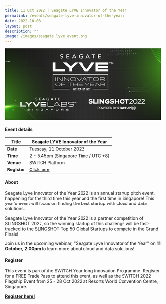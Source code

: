 ```yaml
---
title: 11 Oct 2022 | Seagate LYVE Innovator of the Year
permalink: /events/seagate-lyve-innovator-of-the-year/
date: 2022-10-03
layout: post
description: ""
image: /images/seagate lyve_event.png
---
```

![Seagate LYVE Innovator of the Year 2022](/images/seagate%20lyve_event.png)

#### Event details


| **Title** | Seagate LYVE Innovator of the Year|
| -------- | -------- |
|**Date** | Tuesday, 11 October 2022 
| **Time**    | 2 - 5.45pm (Singapore Time / UTC +8) |
|**Venue** | SWITCH Platform
| **Register** | [Click here](https://events.hubilo.com/switchsg/register) |

#### About
Seagate Lyve Innovator of the Year 2022 is an annual startup pitch event, happening for the third time this year and the first time in Singapore! This year’s event will focus on finding the best startup with cloud and data solutions.  
  
Seagate Lyve Innovator of the Year 2022 is a partner competition of SLINGSHOT 2022, so the winning startup of this challenge will be fast-tracked to the SLINGSHOT Top 50 Global Startups to compete in the Grand Finals!  
  
Join us in the upcoming webinar, "Seagate Lyve Innovator of the Year" on **11 October, 2.00pm** to learn more about cloud and data solutions!
#### Register

This event is part of the SWITCH Year-long Innovation Programme. Register for a FREE Trade Pass to attend this event, as well as the SWITCH 2022 Flagship Event from 25 - 28 Oct 2022 at Resorts World Convention Centre, Singapore. 

**[Register here! ](https://community.switchsg.org/register)**